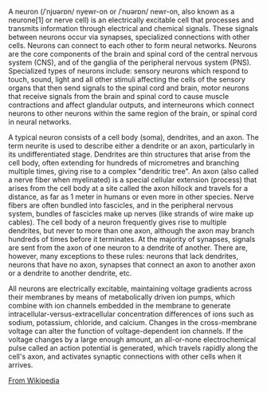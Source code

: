 A neuron (/ˈnjʊərɒn/ nyewr-on or /ˈnʊərɒn/ newr-on, also known as a neurone[1] or nerve cell) is an electrically excitable cell that processes and transmits information through electrical and chemical signals. These signals between neurons occur via synapses, specialized connections with other cells. Neurons can connect to each other to form neural networks. Neurons are the core components of the brain and spinal cord of the central nervous system (CNS), and of the ganglia of the peripheral nervous system (PNS). Specialized types of neurons include: sensory neurons which respond to touch, sound, light and all other stimuli affecting the cells of the sensory organs that then send signals to the spinal cord and brain, motor neurons that receive signals from the brain and spinal cord to cause muscle contractions and affect glandular outputs, and interneurons which connect neurons to other neurons within the same region of the brain, or spinal cord in neural networks.

A typical neuron consists of a cell body (soma), dendrites, and an axon. The term neurite is used to describe either a dendrite or an axon, particularly in its undifferentiated stage. Dendrites are thin structures that arise from the cell body, often extending for hundreds of micrometres and branching multiple times, giving rise to a complex "dendritic tree". An axon (also called a nerve fiber when myelinated) is a special cellular extension (process) that arises from the cell body at a site called the axon hillock and travels for a distance, as far as 1 meter in humans or even more in other species. Nerve fibers are often bundled into fascicles, and in the peripheral nervous system, bundles of fascicles make up nerves (like strands of wire make up cables). The cell body of a neuron frequently gives rise to multiple dendrites, but never to more than one axon, although the axon may branch hundreds of times before it terminates. At the majority of synapses, signals are sent from the axon of one neuron to a dendrite of another. There are, however, many exceptions to these rules: neurons that lack dendrites, neurons that have no axon, synapses that connect an axon to another axon or a dendrite to another dendrite, etc.

All neurons are electrically excitable, maintaining voltage gradients across their membranes by means of metabolically driven ion pumps, which combine with ion channels embedded in the membrane to generate intracellular-versus-extracellular concentration differences of ions such as sodium, potassium, chloride, and calcium. Changes in the cross-membrane voltage can alter the function of voltage-dependent ion channels. If the voltage changes by a large enough amount, an all-or-none electrochemical pulse called an action potential is generated, which travels rapidly along the cell's axon, and activates synaptic connections with other cells when it arrives.

[From Wikipedia](https://en.wikipedia.org/wiki/Neuron)
